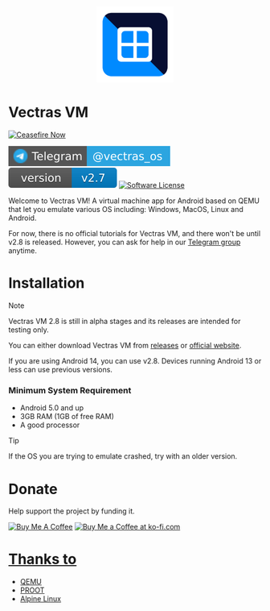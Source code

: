 <p align="center">
  <img src="resources/vectrasvm.png" style="width: 30%;" />
</p>

# Vectras VM
[![Ceasefire Now](https://badge.techforpalestine.org/default)](https://techforpalestine.org/learn-more)

[![Telegram Channel][ico-telegram]][link-telegram]
[![Latest Version][ico-version]][link-releases]
[![Software License][ico-license]](LICENSE.md)

Welcome to Vectras VM! A virtual machine app for Android based on QEMU that let you emulate various OS including: Windows, MacOS, Linux and Android.

For now, there is no official tutorials for Vectras VM, and there won't be until v2.8 is released. However, you can ask for help in our [Telegram group](https://t.me/vectras_vm_discussion) anytime.  

# Installation
> [!NOTE]
> Vectras VM 2.8 is still in alpha stages and its releases are intended for testing only.

You can either download Vectras VM from [releases](https://github.com/epicstudios856/Vectras-VM-Android/releases) or [official website](https://vectras.netlify.app/download).

If you are using Android 14, you can use v2.8. Devices running Android 13 or less can use previous versions.

### Minimum System Requirement
- Android 5.0 and up
- 3GB RAM (1GB of free RAM)
- A good processor 
> [!TIP]
> If the OS you are trying to emulate crashed, try with an older version.

# Donate
Help support the project by funding it.
<p><a href="https://www.buymeacoffee.com/vectrasvm" target="_blank"><img src="https://cdn.buymeacoffee.com/buttons/default-orange.png" alt="Buy Me A Coffee" height="35" width="168"></a> <a href='https://ko-fi.com/vectrasvm' target='_blank'><img height='35' style='border:0px;height:46px;' src='https://az743702.vo.msecnd.net/cdn/kofi3.png?v=0' border='0' alt='Buy Me a Coffee at ko-fi.com' />
 </p>


# Thanks to
- [QEMU](https://github.com/qemu/qemu)
- [PROOT](https://proot-me.github.io/)
- [Alpine Linux](https://www.alpinelinux.org/)

[ico-telegram]: https://raw.githubusercontent.com/epicstudios856/Vectras-windows-emulator/main/res/images/telegram.svg
[ico-version]: https://raw.githubusercontent.com/epicstudios856/Vectras-windows-emulator/main/res/images/version.svg
[ico-license]: https://img.shields.io/badge/License-GPL_v2-blue.svg

[link-telegram]: https://t.me/vectras_os
[link-repo]: https://github.com/epicstudios856/Vectras-VM-Android/
[link-releases]: https://github.com/epicstudios856/Vectras-VM-Android/releases/
